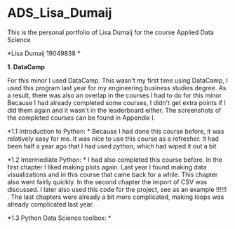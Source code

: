 # ADS_Lisa_Dumaij
This is the personal portfolio of Lisa Dumaij for the course Applied Data Science

*Lisa Dumaij 19049838 *

**1. DataCamp**

For this minor I used DataCamp. This wasn't my first time using DataCamp, I used this program last year for my engineering business studies degree. As a result, there was also an overlap in the courses I had to do for this minor.
Because I had already completed some courses, I didn't get extra points if I did them again and it wasn't in the leaderboard either. The screenshots of the completed courses can be found in Appendix I.

*1.1	Introduction to Python: *
Because I had done this course before, it was relatively easy for me. It was nice to use this course as a refresher. It had been half a year ago that I had used python, which had wiped it out a bit

*1.2	Intermediate Python: *
I had also completed this course before. In the first chapter I liked making plots again. Last year I found making data visualizations and in this course that came back for a while. This chapter also went fairly quickly. In the second chapter the import of CSV was discussed. I later also used this code for the project, see as an example !!!!!! . The last chapters were already a bit more complicated, making loops was already complicated last year.

*1.3	Python Data Science toolbox: *
